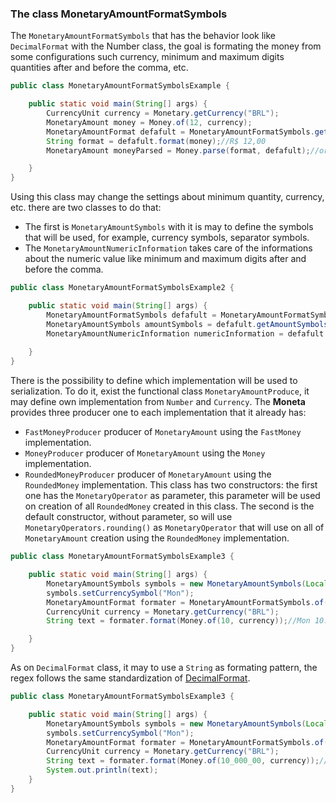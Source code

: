 ### The class MonetaryAmountFormatSymbols

The `MonetaryAmountFormatSymbols`  that has the behavior look like `DecimalFormat` with the Number class, the goal is formating the money from some configurations such currency, minimum and maximum digits quantities after and before the comma, etc.

```java
public class MonetaryAmountFormatSymbolsExample {

    public static void main(String[] args) {
        CurrencyUnit currency = Monetary.getCurrency("BRL");
        MonetaryAmount money = Money.of(12, currency);
        MonetaryAmountFormat defafult = MonetaryAmountFormatSymbols.getDefafult();
        String format = defafult.format(money);//R$ 12,00
        MonetaryAmount moneyParsed = Money.parse(format, defafult);//or using defafult.parse(format);

    }
}
```


Using this class may change the settings about minimum quantity, currency, etc. there are two classes to do that:

* The first is `MonetaryAmountSymbols` with it is may to define the symbols that will be used, for example, currency symbols, separator symbols. 
* The `MonetaryAmountNumericInformation` takes care of the informations about the numeric value like minimum and maximum digits after and before the comma.

```java
public class MonetaryAmountFormatSymbolsExample2 {

    public static void main(String[] args) {
        MonetaryAmountFormatSymbols defafult = MonetaryAmountFormatSymbols.getDefafult();
        MonetaryAmountSymbols amountSymbols = defafult.getAmountSymbols();
        MonetaryAmountNumericInformation numericInformation = defafult.getNumericInformation();
        
    }
}
```



There is the possibility to define which implementation will be used to serialization. To do it, exist the functional class `MonetaryAmountProduce`, it may define own implementation from `Number` and `Currency`. The **Moneta** provides three producer one to each implementation that it already has:


* `FastMoneyProducer` producer of `MonetaryAmount` using the `FastMoney` implementation.
* `MoneyProducer` producer of `MonetaryAmount` using the `Money` implementation.
* `RoundedMoneyProducer` producer of `MonetaryAmount` using the `RoundedMoney` implementation. This class has two constructors: the first one has the `MonetaryOperator` as parameter, this parameter will be used on creation of all `RoundedMoney` created in this class. The second is the default constructor, without parameter, so will use `MonetaryOperators.rounding()` as `MonetaryOperator` that will use on all of `MonetaryAmount` creation using the `RoundedMoney` implementation.



```java
public class MonetaryAmountFormatSymbolsExample3 {

    public static void main(String[] args) {
        MonetaryAmountSymbols symbols = new MonetaryAmountSymbols(Locale.US);// new MonetaryAmountSymbols();
        symbols.setCurrencySymbol("Mon");
        MonetaryAmountFormat formater = MonetaryAmountFormatSymbols.of(symbols, new MoneyProducer());
        CurrencyUnit currency = Monetary.getCurrency("BRL");
        String text = formater.format(Money.of(10, currency));//Mon 10.00

    }
}
```

As on `DecimalFormat` class, it may to use a `String` as formating pattern, the regex follows the same standardization of [DecimalFormat](http://docs.oracle.com/javase/7/docs/api/java/text/DecimalFormat.html).

```java
public class MonetaryAmountFormatSymbolsExample3 {

    public static void main(String[] args) {
        MonetaryAmountSymbols symbols = new MonetaryAmountSymbols(Locale.US);// new MonetaryAmountSymbols();
        symbols.setCurrencySymbol("Mon");
        MonetaryAmountFormat formater = MonetaryAmountFormatSymbols.of("¤ ###,###.00", symbols, new MoneyProducer());
        CurrencyUnit currency = Monetary.getCurrency("BRL");
        String text = formater.format(Money.of(10_000_00, currency));//Mon 1,000,000.00
        System.out.println(text);
    }
}
```